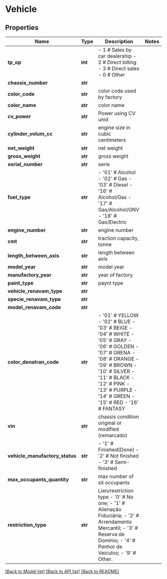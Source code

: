 # Vehicle

## Properties
Name | Type | Description | Notes
------------ | ------------- | ------------- | -------------
**tp_op** | **int** | - 1 # Sales by car dealership - 2 # Direct billing - 3 # Direct sales - 0 # Other  | 
**chassis_number** | **str** |  | 
**color_code** | **str** | color code used by factory | 
**color_name** | **str** | color name | 
**cv_power** | **str** | Power using CV unid | 
**cylinder_volum_cc** | **str** | engine size in cubic centimeters | 
**net_weight** | **str** | net weight | 
**gross_weight** | **str** | gross weight | 
**serial_number** | **str** | serie | 
**fuel_type** | **str** | - &#39;01&#39; # Alcohol - &#39;02&#39; # Gas - &#39;03&#39; # Diesel - &#39;16&#39; # Alcohol/Gas - &#39;17&#39; # Gas/Alcohol/GNV - &#39;18&#39; # Gas/Electric  | 
**engine_number** | **str** | engine number | 
**cmt** | **str** | traction capacity, tonne | 
**length_between_axis** | **str** | length between axis | 
**model_year** | **str** | model year | 
**manufactory_year** | **str** | year of factory | 
**paint_type** | **str** | paynt type | 
**vehicle_renavam_type** | **str** |  | 
**specie_renavam_type** | **str** |  | 
**model_renavam_code** | **str** |  | 
**color_denatran_code** | **str** | - &#39;01&#39; # YELLOW - &#39;02&#39; # BLUE - &#39;03&#39; # BEIGE - &#39;04&#39; # WHITE - &#39;05&#39; # GRAY - &#39;06&#39; # GOLDEN - &#39;07&#39; # GRENA - &#39;08&#39; # ORANGE - &#39;09&#39; # BROWN - &#39;10&#39; # SILVER - &#39;11&#39; # BLACK - &#39;12&#39; # PINK - &#39;13&#39; # PURPLE - &#39;14&#39; # GREEN - &#39;15&#39; # RED - &#39;16&#39; # FANTASY  | 
**vin** | **str** | chassis condition original or modified (remarcado) | 
**vehicle_manufactory_status** | **str** | - &#39;1&#39; # Finished(Done) - &#39;2&#39; # Not finished - &#39;3&#39; # Semi-finished  | 
**max_occupants_quantity** | **str** | max number of sit occupants | 
**restriction_type** | **str** | Lien/restriction type - &#39;0&#39; # No one; - &#39;1&#39; # Alienação Fiduciária; - &#39;2&#39; # Arrendamento Mercantil; - &#39;3&#39; # Reserva de Domínio; - &#39;4&#39; # Penhor de Veículos; - &#39;9&#39; # Other.  | 

[[Back to Model list]](../README.md#documentation-for-models) [[Back to API list]](../README.md#documentation-for-api-endpoints) [[Back to README]](../README.md)


